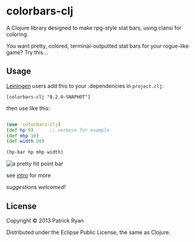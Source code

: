 # colorbars-clj

A Clojure library designed to make rpg-style stat bars, using clansi for coloring.

You want pretty, colored, terminal-outputted stat bars for your rogue-like game? Try this...

## Usage

[Leiningen](https://github.com/technomancy/leiningen) users add this to your :dependencies in `project.clj`:

    [colorbars-clj "0.2.0-SNAPHOT"]

then use like this:
```clojure

(use 'colorbars-clj)
(def hp 9)      ;; verbose for example
(def mhp 10)
(def width 20)

(hp-bar hp mhp width)
```

 <img src="http://i.imgur.com/tKil606.png" alt="a pretty hit point bar" title="hp bar" />


see [intro](https://github.com/phiat/colorbars-clj/blob/master/doc/intro.md) for more

*suggestions welcomed!*

## License

Copyright © 2013 Patrick Ryan

Distributed under the Eclipse Public License, the same as Clojure.
